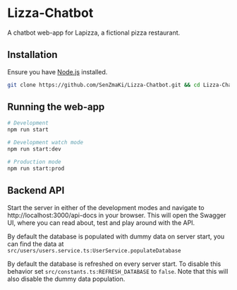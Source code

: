 # Lizza-Chatbot
A chatbot web-app for Lapizza, a fictional pizza restaurant.

## Installation

Ensure you have [Node.js](https://nodejs.org/en/) installed.
```bash
git clone https://github.com/SenZmaKi/Lizza-Chatbot.git && cd Lizza-Chatbot && npm install

```

## Running the web-app

```bash
# Development
npm run start

# Development watch mode
npm run start:dev

# Production mode
npm run start:prod
```

## Backend API
Start the server in either of the development modes and navigate to http://localhost:3000/api-docs in your browser. This will open the Swagger UI, where you can read about, test and play around with the API.

By default the database is populated with dummy data on server start, you can find the data at `src/users/users.service.ts:UserService.populateDatabase`

By default the database is refreshed on every server start. To disable this behavior set `src/constants.ts:REFRESH_DATABASE` to `false`. Note that this will also disable the dummy data population.